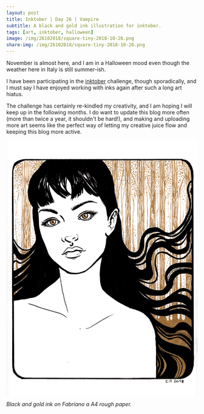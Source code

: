 ```yaml
---
layout: post
title: Inktober | Day 26 | Vampire
subtitle: A black and gold ink illustration for inktober.
tags: [art, inktober, halloween]
image: /img/26102018/square-tiny-2018-10-26.png
share-img: /img/26102018/square-tiny-2018-10-26.png
---
```


November is almost here, and I am in a Halloween mood even though the weather here in Italy is still summer-ish.

I have been participating in the [inktober](https://inktober.com/) challenge, though sporadically, and I must say I have enjoyed working with inks again after such a long art hiatus.

The challenge has certainly re-kindled my creativity, and I am hoping I will keep up in the following months.
I do want to update this blog more often (more than twice a year, it shouldn't be hard!), and making and uploading more art seems like the perfect way of letting my creative juice flow and keeping this blog more active.

<img src="/img/26102018/tiny-2018-10-26.png" alt="black and gold ink portrait of a woman with floating hair and vampire fangs" align="center"/> 

*Black and gold ink on Fabriano a A4 rough paper.*